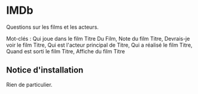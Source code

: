 IMDb
==========

Questions sur les films et les acteurs.

Mot-clés : Qui joue dans le film Titre Du Film, Note du film Titre, Devrais-je voir le film Titre, Qui est l'acteur principal de Titre, Qui a réalisé le film Titre, Quand est sorti le film Titre, Affiche du film Titre

Notice d'installation
---------------------

Rien de particulier.